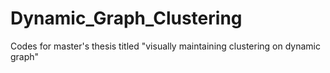 # Dynamic_Graph_Clustering
Codes for master's thesis titled "visually maintaining clustering on dynamic graph"
